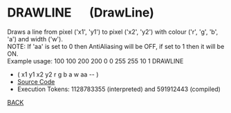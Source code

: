 # DRAWLINE &emsp; (DrawLine)
Draws a line from pixel ('x1', 'y1') to pixel ('x2', 'y2') with colour ('r', 'g', 'b', 'a') and width ('w').<br/>NOTE: If 'aa' is set to 0 then AntiAliasing will be OFF, if set to 1 then it will be ON.<br/>Example usage: 100 100 200 200 0 0 255 255 10 1 DRAWLINE
* ( x1 y1 x2 y2 r g b a w aa -- )
* [Source Code](../words/graphics/DrawLine.cs)
* Execution Tokens: 1128783355 (interpreted) and 591912443 (compiled)


[BACK](builtins.md#DrawLine)
